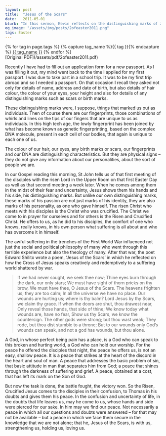 ```yaml
---
layout: post
title:  "Jesus of the Scars"
date:   2011-05-01
blurb: "In this sermon, Kevin reflects on the distinguishing marks of Jesus, his scars, as not just identifiers but also markers of his personality and sacrifice. He discusses the impact of suffering, using the example of the First World War, and how Jesus' scars speak to a world shattered by pain. The sermon concludes with the message of peace offered by Jesus, a peace that addresses sin and shines through suffering."
og_image: "/assets/img/posts/2ofeaster2011.png"
tags: Easter
---    
```

<div class="tag-pills">
  {% for tag in page.tags %}
    {% capture tag_name %}{{ tag }}{% endcapture %}
    <a href="{{ site.baseurl }}/tag/{{ tag_name | slugify }}" class="tag-pill">{{ tag_name }}</a>
  {% endfor %}
</div>
[Original PDF](/assets/pdf/2ofeaster2011.pdf)

Recently I have had to fill out an application form for a new passport. As I was filling it out, my mind went back to the time I applied for my first passport. I was due to take part in a school trip. It was to be my first trip abroad and so I needed a passport. On that occasion I recall they asked not only for details of name, address and date of birth, but also details of hair colour, the colour of your eyes, your height and also for details of any distinguishing marks such as scars or birth marks.

These distinguishing marks were, I suppose, things that marked us out as individuals. Then of course there are our fingerprints, those combinations of whirls and lines on the tips of our fingers that are unique to us as individuals. In this high tech age, the lowly fingerprint has been joined by what has become known as genetic fingerprinting, based on the complex DNA molecule, present in each cell of our bodies, that again is unique to each one of us.

The colour of our hair, our eyes, any birth marks or scars, our fingerprints and our DNA are distinguishing characteristics. But they are physical signs – they do not give any information about our personalities, about the sort of people we are.

In our Gospel reading this morning, St John tells us of that first meeting of the disciples with the risen Lord in the Upper Room on that first Easter Day as well as that second meeting a week later. When he comes among them in the midst of their fear and uncertainty, Jesus shows them his hands and his side, his distinguishing marks. But unlike our own distinguishing marks, these marks of his passion are not just marks of his identity, they are also marks of his personality, as one who gave himself. The risen Christ who meets with his disciples is the Christ who was crucified. The Christ we come to in prayer for ourselves and for others is the Risen and Crucified Christ. He offers to us, as he did to his disciples, the comfort of one who knows, really knows, in his own person what suffering is all about and who has overcome it in himself.

The awful suffering in the trenches of the First World War influenced not just the social and political philosophy of many who went through this terrible experience but also the theology of many. After that war, the poet Edward Shilito wrote a poem, ‘Jesus of the Scars’ in which he reflected on how the Cross of Jesus speaks creatively and redemptively to a suffering world shattered by war.

> If we had never sought, we seek thee now;
> Thine eyes burn through the dark, our only stars;
> We must have sight of thorn pricks on thy brow,
> We must have thee, O Jesus of the Scars.
> The heavens frighten us; they are too calm;
> In all the universe we have no place.
> Our wounds are hurting us; where is thy balm?
> Lord Jesus by thy Scars, we claim thy grace.
> If when the doors are shut, thou drawest near,
> Only reveal those hands, that side of thine;
> We know today what wounds are, have no fear,
> Show us thy Scars, we know the countersign.
> The other gods were strong; but thou wast weak;
> They rode, but thou dist stumble to a throne;
> But to our wounds only God’s wounds can speak,
> and not a god has wounds, but thou alone.

A God, in whose perfect being pain has a place, is a God who can speak to this broken and hurting world, a God who can hold our worship. For the peace he offered the disciples that night, the peace he offers us, is not an easy, shallow peace. It is a peace that strikes at the heart of the discord in the heart and soul of man. A peace that addresses the basic problem of sin, that basic attitude in man that separates him from God; a peace that shines through the darkness of suffering and grief. A peace, obtained at a cost, that has left its mark on the Son of God.

But now the task is done, the battle fought, the victory won. So the Risen, Crucified Jesus comes to the disciples in their confusion, to Thomas in his doubts and gives them his peace. In the confusion and uncertainty of life, in the doubts that life leaves us, may he come to us, whose hands and side were pierced for our sake. In him may we find our peace. Not necessarily a peace in which all our questions and doubts were answered – for that may not be available – but a peace in which we face them secure in the knowledge that we are not alone; that he, Jesus of the Scars, is with us, strengthening us, holding us, loving us.
